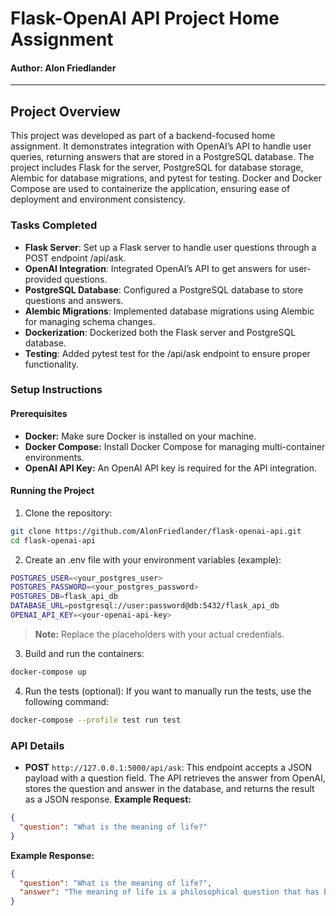 # Flask-OpenAI API Project Home Assignment

#### Author: **Alon Friedlander**
***
## Project Overview
This project was developed as part of a backend-focused home assignment. It demonstrates integration with OpenAI’s API to handle user queries, returning answers that are stored in a PostgreSQL database. The project includes Flask for the server, PostgreSQL for database storage, Alembic for database migrations, and pytest for testing. Docker and Docker Compose are used to containerize the application, ensuring ease of deployment and environment consistency.
### Tasks Completed
- **Flask Server**: Set up a Flask server to handle user questions through a POST endpoint /api/ask.
- **OpenAI Integration**: Integrated OpenAI’s API to get answers for user-provided questions.
- **PostgreSQL Database**: Configured a PostgreSQL database to store questions and answers.
- **Alembic Migrations**: Implemented database migrations using Alembic for managing schema changes.
- **Dockerization**: Dockerized both the Flask server and PostgreSQL database.
- **Testing**: Added pytest test for the /api/ask endpoint to ensure proper functionality.

### Setup Instructions

#### Prerequisites
- **Docker:** Make sure Docker is installed on your machine.
- **Docker Compose:** Install Docker Compose for managing multi-container environments.
- **OpenAI API Key:** An OpenAI API key is required for the API integration.

#### Running the Project
1. Clone the repository:
```bash
git clone https://github.com/AlonFriedlander/flask-openai-api.git
cd flask-openai-api
```
2. Create an .env file with your environment variables (example):
```bash
POSTGRES_USER=<your_postgres_user>
POSTGRES_PASSWORD=<your_postgres_password>
POSTGRES_DB=flask_api_db
DATABASE_URL=postgresql://user:password@db:5432/flask_api_db
OPENAI_API_KEY=<your-openai-api-key>
```
> **Note:** Replace the placeholders with your actual credentials.
3. Build and run the containers:
```bash
docker-compose up
```
4. Run the tests (optional): If you want to manually run the tests, use the following command:
```bash
docker-compose --profile test run test
```

### API Details
- **POST** `http://127.0.0.1:5000/api/ask`: This endpoint accepts a JSON payload with a question field. The API retrieves the answer from OpenAI, stores the question and answer in the database, and returns the result as a JSON response.
**Example Request:**
```json
{
  "question": "What is the meaning of life?"
}
```
**Example Response:**
```json
{
  "question": "What is the meaning of life?",
  "answer": "The meaning of life is a philosophical question that has been debated by thinkers for centuries..."
}
```